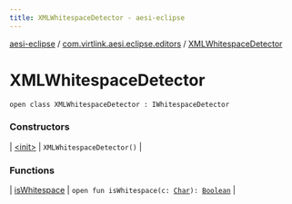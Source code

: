 ```yaml
---
title: XMLWhitespaceDetector - aesi-eclipse
---
```


[aesi-eclipse](../../index.html) / [com.virtlink.aesi.eclipse.editors](../index.html) / [XMLWhitespaceDetector](.)

# XMLWhitespaceDetector

`open class XMLWhitespaceDetector : IWhitespaceDetector`

### Constructors

| [&lt;init&gt;](-init-.html) | `XMLWhitespaceDetector()` |

### Functions

| [isWhitespace](is-whitespace.html) | `open fun isWhitespace(c: `[`Char`](https://kotlinlang.org/api/latest/jvm/stdlib/kotlin/-char/index.html)`): `[`Boolean`](https://kotlinlang.org/api/latest/jvm/stdlib/kotlin/-boolean/index.html) |


